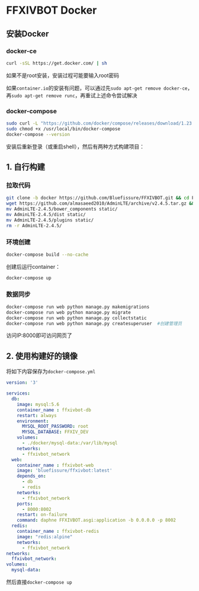 # FFXIVBOT Docker

## 安装Docker

### docker-ce

```bash
curl -sSL https://get.docker.com/ | sh 
```

如果不是root安装，安装过程可能要输入root密码

如果`container.io`的安装有问题，可以通过先`sudo apt-get remove docker-ce`，再`sudo apt-get remove runc`，再重试上述命令尝试解决

### docker-compose

```bash
sudo curl -L "https://github.com/docker/compose/releases/download/1.23.1/docker-compose-$(uname -s)-$(uname -m)" -o /usr/local/bin/docker-compose
sudo chmod +x /usr/local/bin/docker-compose
docker-compose --version
```

安装后重新登录（或重启shell），然后有两种方式构建项目：

## 1. 自行构建

### 拉取代码

```bash
git clone -b docker https://github.com/Bluefissure/FFXIVBOT.git && cd FFXIVBOT
wget https://github.com/almasaeed2010/AdminLTE/archive/v2.4.5.tar.gz && tar zxf v2.4.5.tar.gz && rm v2.4.5.tar.gz
mv AdminLTE-2.4.5/bower_components static/
mv AdminLTE-2.4.5/dist static/
mv AdminLTE-2.4.5/plugins static/
rm -r AdminLTE-2.4.5/
```

### 环境创建

```bash
docker-compose build --no-cache
```

创建后运行container：

```bash
docker-compose up
```

### 数据同步

```bash
docker-compose run web python manage.py makemigrations
docker-compose run web python manage.py migrate
docker-compose run web python manage.py collectstatic
docker-compose run web python manage.py createsuperuser  #创建管理员
```

访问IP:8000即可访问网页了

## 2. 使用构建好的镜像

将如下内容保存为`docker-compose.yml`

```yml
version: '3'

services:
  db:
    image: mysql:5.6
    container_name : ffxivbot-db
    restart: always
    environment:
      MYSQL_ROOT_PASSWORD: root
      MYSQL_DATABASE: FFXIV_DEV
    volumes:
      - ./docker/mysql-data:/var/lib/mysql
    networks:
      - ffxivbot_network
  web:
    container_name : ffxivbot-web
    image: 'bluefissure/ffxivbot:latest'
    depends_on:
      - db
      - redis
    networks:
      - ffxivbot_network
    ports:
      - 8000:8002
    restart: on-failure
    command: daphne FFXIVBOT.asgi:application -b 0.0.0.0 -p 8002
  redis:
    container_name : ffxivbot-redis
    image: "redis:alpine"
    networks:
      - ffxivbot_network
networks:
  ffxivbot_network:
volumes:
  mysql-data:
```

然后直接`docker-compose up`
